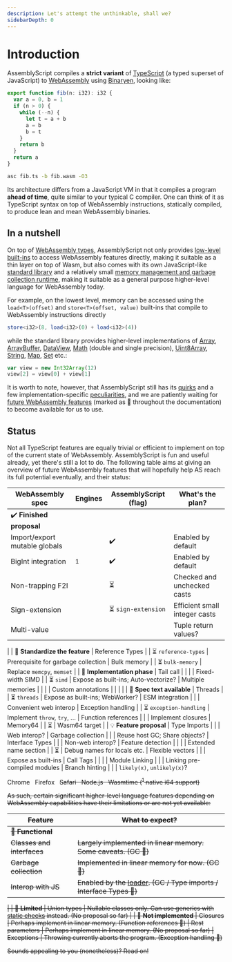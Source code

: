 ```yaml
---
description: Let's attempt the unthinkable, shall we?
sidebarDepth: 0
---
```


# Introduction

AssemblyScript compiles a **strict variant** of [TypeScript](https://www.typescriptlang.org) \(a typed superset of JavaScript\) to [WebAssembly](https://webassembly.org) using [Binaryen](https://github.com/WebAssembly/binaryen), looking like:

```ts
export function fib(n: i32): i32 {
  var a = 0, b = 1
  if (n > 0) {
    while (--n) {
      let t = a + b
      a = b
      b = t
    }
    return b
  }
  return a
}
```

```sh
asc fib.ts -b fib.wasm -O3
```

Its architecture differs from a JavaScript VM in that it compiles a program **ahead of time**, quite similar to your typical C compiler. One can think of it as TypeScript syntax on top of WebAssembly instructions, statically compiled, to produce lean and mean WebAssembly binaries.

## In a nutshell

On top of [WebAssembly types](./types.md), AssemblyScript not only provides [low-level built-ins](./environment.md#low-level-webassembly-operations) to access WebAssembly features directly, making it suitable as a thin layer on top of Wasm, but also comes with its own JavaScript-like [standard library](./environment.md#standard-library) and a relatively small [memory management and garbage collection runtime](./garbage-collection.md), making it suitable as a general purpose higher-level language for WebAssembly today.

For example, on the lowest level, memory can be accessed using the `load<T>(offset)` and `store<T>(offset, value)` built-ins that compile to WebAssembly instructions directly

```ts
store<i32>(8, load<i32>(0) + load<i32>(4))
```

while the standard library provides higher-level implementations of [Array](./stdlib/array.md), [ArrayBuffer](./stdlib/arraybuffer.md), [DataView](./stdlib/dataview.md), [Math](./stdlib/math.md) (double and single precision), [Uint8Array](./stdlib/typedarray.md), [String](./stdlib/string.md), [Map](./stdlib/map.md), [Set](./stdlib/set.md) etc.:

```ts
var view = new Int32Array(12)
view[2] = view[0] + view[1]
```

It is worth to note, however, that AssemblyScript still has its [quirks](./basics.md#quirks) and a few implementation-specific [peculiarities](./peculiarities.md), and we are patiently waiting for [future WebAssembly features](#status) (marked as 🦄 throughout the documentation) to become available for us to use.

## Status

Not all TypeScript features are equally trivial or efficient to implement on top of the current state of WebAssembly. AssemblyScript is fun and useful already, yet there's still a lot to do. The following table aims at giving an overview of future WebAssembly features that will hopefully help AS reach its full potential eventually, and their status:

| WebAssembly spec    | Engines                  | AssemblyScript (flag)   | What's the plan?
|---------------------|--------------------------|-------------------------|------------------------------------
| ✔️ **Finished proposal**
| Import/export mutable globals  | <C/> <F/> <S/> <N/> <W/> | ✔️           | Enabled by default
| BigInt integration  | <C/> <F/>           <W/><sup>1</sup> | ✔️          | Enabled by default
| Non-trapping F2I    | <C/> <F/>      <N/> <W/> | ⏳                      | Checked and unchecked casts
| Sign-extension      | <C/> <F/>      <N/> <W/> | ⏳ `sign-extension`     | Efficient small integer casts
| Multi-value         | <C/> <F/> <S/>      <W/> |                         | Tuple return values?
|
| 🏁 **Standardize the feature**
| Reference Types     |      <F/>           <W/> | ⏳ `reference-types`    | Prerequisite for garbage collection
| Bulk memory         | <C/> <F/>           <W/> | ⏳ `bulk-memory`        | Replace `memcpy`, `memset`
|
| 🔨 **Implementation phase**
| Tail call           |                          |                         |
| Fixed-width SIMD    |                          | ⏳ `simd`               | Expose as built-ins; Auto-vectorize?
| Multiple memories   |                          |                         |
| Custom annotations  |                          |                         |
|
| 📖 **Spec text available** 
| Threads             | <C/> <F/>                | ⏳ `threads`            | Expose as built-ins; WebWorker?
| ESM integration     |                          |                         | Convenient web interop
| Exception handling  |                          | ⏳ `exception-handling` | Implement `throw`, `try`, ...
| Function references |                          |                         | Implement closures
| Memory64            |                          | ⏳                      | Wasm64 target
|
| 💡 **Feature proposal**
| Type Imports        |                          |                         | Web interop?
| Garbage collection  |                          |                         | Reuse host GC; Share objects?
| Interface Types     |                          |                         | Non-web interop?
| Feature detection   |                          |                         |
| Extended name section |                        | ⏳                      | Debug names for locals etc.
| Flexible vectors    |                          |                         | Expose as built-ins
| Call Tags           |                          |                         |
| Module Linking      |                          |                         | Linking pre-compiled modules
| Branch hinting      |                          |                         | `likely(x)`, `unlikely(x)`?

<C/> Chrome &nbsp;
<F/> Firefox &nbsp;
<S/> Safari &nbsp;
<N/> Node.js &nbsp;
<W/> Wasmtime (<sup>1</sup> native i64 support)

As such, certain significant higher-level language features depending on WebAssembly capabilities have their limitations or are not yet available:

| Feature                | What to expect?
|------------------------|-----------------
| 🐤 **Functional**
| Classes and interfaces | Largely implemented in linear memory. Some caveats. (GC 🦄)
| Garbage collection     | Implemented in linear memory for now. (GC 🦄)
| Interop with JS        | Enabled by the [loader](./loader.md). (GC / Type imports / Interface Types 🦄)
|
| 🐣 **Limited**
| Union types            | Nullable classes only. Can use generics with [static checks](./environment.md#static-type-checks) instead. (No proposal so far)
|
| 🥚 **Not implemented**
| Closures               | Perhaps implement in linear memory. (Function references 🦄)
| Rest parameters        | Perhaps implement in linear memory. (No proposal so far)
| Exceptions             | Throwing currently aborts the program. (Exception handling 🦄)

Sounds appealing to you (nonetheless)? Read on!

